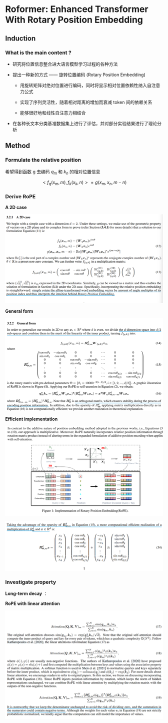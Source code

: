 # Roformer: Enhanced Transformer With Rotary  Position Embedding

## Induction

### What is the main content ?

- 研究将位置信息整合进大语言模型学习过程的各种方法

- 提出一种新的方式 —— 旋转位置编码 (Rotary Position Embedding)

  - 用旋转矩阵对绝对位置进行编码，同时将显示相对位置依赖性纳入自注意力公式
 
  - 实现了序列灵活性，随着相对距离的增加而衰减 token 间的依赖关系
 
  - 能够很好地和线性自注意力相结合
    
- 在各种长文本分类基准数据集上进行了评估，并对部分实验结果进行了理论分析

## Method

### Formulate the relative position

希望得到函数 g 去编码 $q_m$ 和 $k_n$ 的相对位置信息

 $$ < f_q(x_m, m), f_k(x_k,n) > = g(x_m,x_n,m-n) $$

### Derive RoPE

**A 2D case** 

![RoPE_2D_case](./pictures/RoPE_2D_case.png)

**General form**

![RoPE_general_form](./pictures/RoPE_general_form.png)

**Efficient implementation**

![RoPE_implentation](./pictures/RoPE_implementation.png)

![RoPE_efficient_implementation](./pictures/RoPE_efficient_implementation.png)

### Investigate property

**Long-term decay** ： 

**RoPE with linear attention**

![RoPE_linear_attention](./pictures/RoPE_linear_attention.png)

